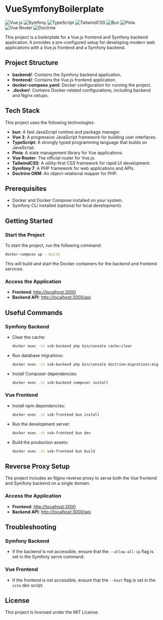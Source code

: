 # VueSymfonyBoilerplate

![Vue.js](https://img.shields.io/badge/Vue.js-3.5-green?logo=vue.js&logoColor=white)
![Symfony](https://img.shields.io/badge/Symfony-7.0-black?logo=symfony&logoColor=white)
![TypeScript](https://img.shields.io/badge/TypeScript-4.0-blue?logo=typescript&logoColor=white)
![TailwindCSS](https://img.shields.io/badge/TailwindCSS-4.0-38B2AC?logo=tailwindcss&logoColor=white)
![Bun](https://img.shields.io/badge/Bun-1.1-pink?logo=bun&logoColor=white)
![Pinia](https://img.shields.io/badge/Pinia-3.0-yellow?logo=vue.js&logoColor=white)
![Vue Router](https://img.shields.io/badge/Vue%20Router-4.5-orange?logo=vue.js&logoColor=white)
![Doctrine](https://img.shields.io/badge/Doctrine-ORM-blue?logo=php&logoColor=white)

This project is a boilerplate for a Vue.js frontend and Symfony backend application. It provides a pre-configured setup for developing modern web applications with a Vue.js frontend and a Symfony backend.

## Project Structure

- **backend/**: Contains the Symfony backend application.
- **frontend/**: Contains the Vue.js frontend application.
- **docker-compose.yaml**: Docker configuration for running the project.
- **.docker/**: Contains Docker-related configurations, including backend and Nginx setups.

## Tech Stack

This project uses the following technologies:

- **bun**: A fast JavaScript runtime and package manager.
- **Vue 3**: A progressive JavaScript framework for building user interfaces.
- **TypeScript**: A strongly typed programming language that builds on JavaScript.
- **Pinia**: A state management library for Vue applications.
- **Vue Router**: The official router for Vue.js.
- **TailwindCSS**: A utility-first CSS framework for rapid UI development.
- **Symfony 7**: A PHP framework for web applications and APIs.
- **Doctrine ORM**: An object-relational mapper for PHP.

## Prerequisites

- Docker and Docker Compose installed on your system.
- Symfony CLI installed (optional for local development).

## Getting Started

### Start the Project

To start the project, run the following command:

```bash
docker-compose up --build
```

This will build and start the Docker containers for the backend and frontend services.

### Access the Application

- **Frontend**: [http://localhost:3000](http://localhost:3000)
- **Backend API**: [http://localhost:3000/api](http://localhost:3000/api)

## Useful Commands

### Symfony Backend

- Clear the cache:
  ```bash
  docker exec -it vsb-backend php bin/console cache:clear
  ```

- Run database migrations:
  ```bash
  docker exec -it vsb-backend php bin/console doctrine:migrations:migrate
  ```

- Install Composer dependencies:
  ```bash
  docker exec -it vsb-backend composer install
  ```

### Vue Frontend

- Install npm dependencies:
  ```bash
  docker exec -it vsb-frontend bun install
  ```

- Run the development server:
  ```bash
  docker exec -it vsb-frontend bun dev
  ```

- Build the production assets:
  ```bash
  docker exec -it vsb-frontend bun build
  ```

## Reverse Proxy Setup

The project includes an Nginx reverse proxy to serve both the Vue frontend and Symfony backend on a single domain.

### Access the Application

- **Frontend**: [http://localhost:3000](http://localhost:3000)
- **Backend API**: [http://localhost:3000/api](http://localhost:3000/api)

## Troubleshooting

### Symfony Backend

- If the backend is not accessible, ensure that the `--allow-all-ip` flag is set in the Symfony serve command.

### Vue Frontend

- If the frontend is not accessible, ensure that the `--host` flag is set in the `vite` dev script.

## License

This project is licensed under the MIT License.